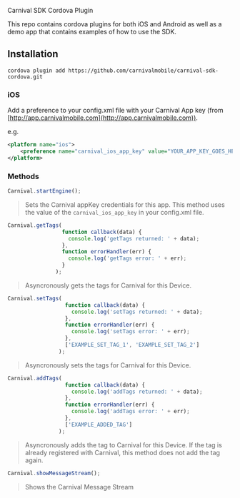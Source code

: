 Carnival SDK Cordova Plugin

This repo contains cordova plugins for both iOS and Android as well as a demo app that contains examples of how to use the SDK.

## Installation

`cordova plugin add https://github.com/carnivalmobile/carnival-sdk-cordova.git`

### iOS

Add a preference to your config.xml file with your Carnival App key (from [http://app.carnivalmobile.com](http://app.carnivalmobile.com)).

e.g.

```xml
<platform name="ios">
    <preference name="carnival_ios_app_key" value="YOUR_APP_KEY_GOES_HERE" />
</platform>
```

### Methods

```js
Carnival.startEngine();
```

> Sets the Carnival appKey credentials for this app. This method uses the value of the `carnival_ios_app_key` in your config.xml file.
 
 ```js
Carnival.getTags(
                  function callback(data) {
                    console.log('getTags returned: ' + data);
                  },
                  function errorHandler(err) {
                    console.log('getTags error: ' + err);
                  }
                );
```
> Asyncronously gets the tags for Carnival for this Device.

```js
Carnival.setTags(
                  function callback(data) {
                    console.log('setTags returned: ' + data);
                  },
                  function errorHandler(err) {
                    console.log('setTags error: ' + err);
                  },
                  ['EXAMPLE_SET_TAG_1', 'EXAMPLE_SET_TAG_2']
                );
```
> Asyncronously sets the tags for Carnival for this Device.

```js
Carnival.addTags(
                  function callback(data) {
                    console.log('addTags returned: ' + data);
                  },
                  function errorHandler(err) {
                    console.log('addTags error: ' + err);
                  },
                  ['EXAMPLE_ADDED_TAG']
                );
```
> Asyncronously adds the tag to Carnival for this Device.  If the tag is already registered with Carnival, this method does not add the tag again.

```js
Carnival.showMessageStream();
```
> Shows the Carnival Message Stream
